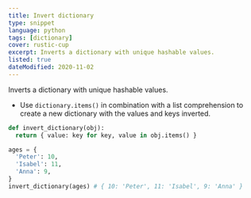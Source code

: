 ```yaml
---
title: Invert dictionary
type: snippet
language: python
tags: [dictionary]
cover: rustic-cup
excerpt: Inverts a dictionary with unique hashable values.
listed: true
dateModified: 2020-11-02
---
```


Inverts a dictionary with unique hashable values.

- Use `dictionary.items()` in combination with a list comprehension to create a new dictionary with the values and keys inverted.

```py
def invert_dictionary(obj):
  return { value: key for key, value in obj.items() }

ages = {
  'Peter': 10,
  'Isabel': 11,
  'Anna': 9,
}
invert_dictionary(ages) # { 10: 'Peter', 11: 'Isabel', 9: 'Anna' }
```
